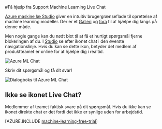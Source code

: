 <properties 
    pageTitle="Få hjælp fra Support Machine Learning Live Chat | Microsoft Azure" 
    description="Få realtid hjælp til at lære mere maskine i skyen med funktionen Live Chat understøttelse." 
    services="machine-learning" 
    documentationCenter="" 
    authors="garyericson" 
    manager="opapel" 
    editor="cgronlun"/>
<tags 
    ms.service="machine-learning" 
    ms.workload="data-services" 
    ms.tgt_pltfrm="na" 
    ms.devlang="na" 
    ms.topic="article" 
    ms.date="09/29/2016" 
    ms.author="garye"/>
#<a name="get-help-from-machine-learning-live-chat-support"></a>Få hjælp fra Support Machine Learning Live Chat

[Azure maskine læ Studio](machine-learning-what-is-ml-studio.md) giver en intuitiv brugergrænseflade til oprettelse af machine learning modeller. Der er et [Galleri](machine-learning-gallery-how-to-use-contribute-publish.md) og [fora](https://social.msdn.microsoft.com/forums/azure/home?forum=MachineLearning) til at hjælpe dig langs på denne måde. 

Men nogle gange kan du nødt blot til at få et hurtigt spørgsmål fjerne blokeringen af du. I [Studio](machine-learning-what-is-ml-studio.md) se efter ikonet chat i den øverste navigationslinje.  Hvis du kan se dette ikon, betyder det medlem af produktteamet er online for at hjælpe dig i realtid.

![Azure ML Chat](./media/machine-learning-live-chat/AzureMLChatNavBar.png)

Skriv dit spørgsmål og få dit svar!

![Dialogboks til Azure ML Chat](./media/machine-learning-live-chat/AzureMLChat.png)

## <a name="dont-see-the-live-chat-icon"></a>Ikke se ikonet Live Chat?
Medlemmer af teamet faktisk svare på dit spørgsmål. Hvis du ikke kan se ikonet direkte chat er det fordi det ikke er synlige uden for arbejdstid. 

[AZURE.INCLUDE [machine-learning-free-trial](../../includes/machine-learning-free-trial.md)] 
